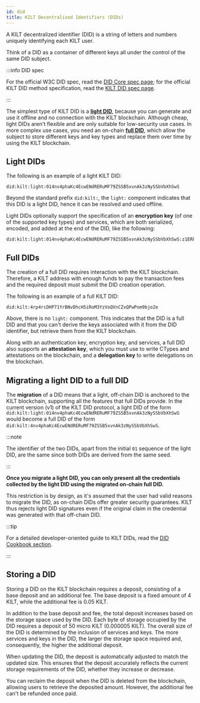 ```yaml
---
id: did
title: KILT Decentralized Identifiers (DIDs)
---
```


A KILT decentralized identifier (DID) is a string of letters and numbers uniquely identifying each KILT user.

Think of a DID as a container of different keys all under the control of the same DID subject.

:::info DID spec

For the official W3C DID spec, read the [DID Core spec page](https://www.w3.org/TR/did-core/); for the official KILT DID method specification, read the [KILT DID spec page](https://github.com/KILTprotocol/spec-kilt-did).

:::

The simplest type of KILT DID is a **[light DID](#light-dids)**, because you can generate and use it offline and no connection with the KILT blockchain.
Although cheap, light DIDs aren't flexible and are only suitable for low-security use cases.
In more complex use cases, you need an on-chain **[full DID](#full-dids)**, which allow the subject to store different keys and key types and replace them over time by using the KILT blockchain.

## Light DIDs

The following is an example of a light KILT DID:

```
did:kilt:light:014nv4phaKc4EcwENdRERuMF79ZSSB5xvnAk3zNySSbVbXhSwS
```

Beyond the standard prefix `did:kilt:`, the `light:` component indicates that this DID is a light DID, hence it can be resolved and used offline.

<!-- TODO: What is a service? -->

Light DIDs optionally support the specification of an **encryption key** (of one of the supported key types) and services, which are both serialized, encoded, and added at the end of the DID, like the following:

```
did:kilt:light:014nv4phaKc4EcwENdRERuMF79ZSSB5xvnAk3zNySSbVbXhSwS:z1ERkVVjngcarMbJn6YssB1PYULescQneSSEfCTJwYbzT2aK8fzH5WPsp3G4UVuLWWfsTayketnFV74YCnyboHBUvqEs6J8jdYY5dK2XeqCCs653Sf9XVH4RN2WvPrDFZXzzKf3KigvcaE7kkaEwLZvcas3U1M2ZDZCajDG71winwaRNrDtcqkJL9V6Q5yKNWRacw7hJ58d
```

## Full DIDs

The creation of a full DID requires interaction with the KILT blockchain.
Therefore, a KILT address with enough funds to pay the transaction fees and the required deposit must submit the DID creation operation.

The following is an example of a full KILT DID:

```
did:kilt:4rp4rcDHP71YrBNvDhcH5iRoM3YzVoQVnCZvQPwPom9bjo2e
```

Above, there is no `light:` component. This indicates that the DID is a full DID and that you can't derive the keys associated with it from the DID identifier, but retrieve them from the KILT blockchain.

Along with an authentication key, encryption key, and services, a full DID also supports an **attestation key**, which you must use to write CTypes and attestations on the blockchain, and a **delegation key** to write delegations on the blockchain.

## Migrating a light DID to a full DID

The **migration** of a DID means that a light, off-chain DID is anchored to the KILT blockchain, supporting all the features that full DIDs provide.
In the current version (v1) of the KILT DID protocol, a light DID of the form `did:kilt:light:014nv4phaKc4EcwENdRERuMF79ZSSB5xvnAk3zNySSbVbXhSwS` would become a full DID of the form `did:kilt:4nv4phaKc4EcwENdRERuMF79ZSSB5xvnAk3zNySSbVbXhSwS`.

:::note

The identifier of the two DIDs, apart from the initial `01` sequence of the light DID, are the same since both DIDs are derived from the same seed.

:::

**Once you migrate a light DID, you can only present all the credentials collected by the light DID using the migrated on-chain full DID.**

This restriction is by design, as it's assumed that the user had valid reasons to migrate the DID, as on-chain DIDs offer greater security guarantees.
KILT thus rejects light DID signatures even if the original claim in the credential was generated with that off-chain DID.

:::tip

For a detailed developer-oriented guide to KILT DIDs, read the [DID Cookbook section](../develop/01_sdk/02_cookbook/01_dids/01_light_did_creation.md).

:::

## Storing a DID

Storing a DID on the KILT blockchain requires a deposit, consisting of a base deposit and an additional fee. The base deposit is a fixed amount of 4 KILT, while the additional fee is 0.05 KILT.

In addition to the base deposit and fee, the total deposit increases based on the storage space used by the DID. Each byte of storage occupied by the DID requires a deposit of 50 micro KILT (0.000005 KILT).
The overall size of the DID is determined by the inclusion of services and keys. The more services and keys in the DID, the larger the storage space required and, consequently, the higher the additional deposit.

When updating the DID, the deposit is automatically adjusted to match the updated size. This ensures that the deposit accurately reflects the current storage requirements of the DID, whether they increase or decrease.

You can reclaim the deposit when the DID is deleted from the blockchain, allowing users to retrieve the deposited amount. However, the additional fee can't be refunded once paid.